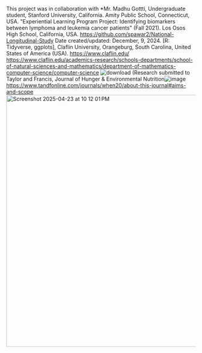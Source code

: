 This project was in collaboration with *Mr. Madhu Gottti, Undergraduate student, Stanford University, California. Amity Public School, Connecticut, USA. "Experiential Learning Program Project: Identifying biomarkers between lymphoma and leukemia cancer patients" (Fall 2021). Los Osos High School, California, USA. https://github.com/spawar2/National-Longitudinal-Study
Date created/updated: December, 9, 2024.
[R: Tidyverse, ggplots],
Claflin University, Orangeburg, South Carolina, United States of America (USA). 
https://www.claflin.edu/
https://www.claflin.edu/academics-research/schools-departments/school-of-natural-sciences-and-mathematics/department-of-mathematics-computer-science/computer-science
![download](https://github.com/user-attachments/assets/2e5e0668-6fe2-454b-8777-52c94d94999b)
(Research submitted to Taylor and Francis, Journal of Hunger & Environmental Nutrition![image](https://github.com/user-attachments/assets/87f0a38c-c47d-4649-b418-b8964ac512ac)
https://www.tandfonline.com/journals/when20/about-this-journal#aims-and-scope
<img width="670" alt="Screenshot 2025-04-23 at 10 12 01 PM" src="https://github.com/user-attachments/assets/ac1d3eb0-1f9c-4905-9eda-cfa25be596be" />
